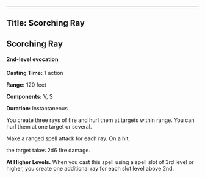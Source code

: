 -------------------------
Title: Scorching Ray
-------------------------

## Scorching Ray

#### 2nd-level evocation


**Casting Time:** 1 action 

**Range:** 120 feet 

**Components:** V, S 

**Duration:** Instantaneous


You create three rays of fire and hurl them at targets within range. You
can hurl them at one target or several.

Make a ranged spell attack for each ray. On a hit,

the target takes 2d6 fire damage.

**At Higher Levels.** When you cast this spell using a spell
slot of 3rd level or higher, you create one additional ray for each slot
level above 2nd.


